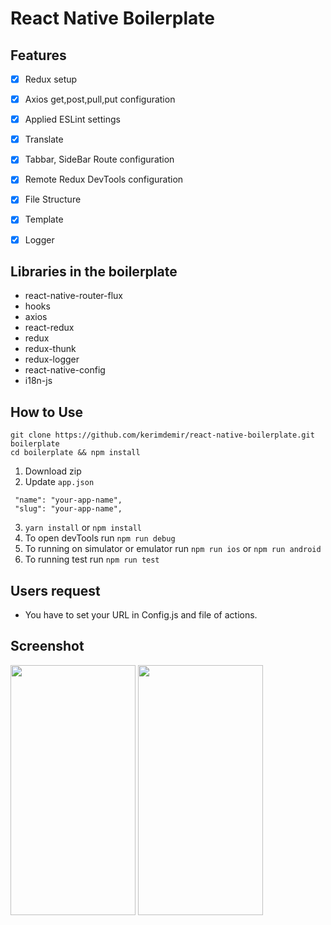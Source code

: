 # React Native Boilerplate
                                                                                                                                
## Features
- [x] Redux setup
- [x] Axios get,post,pull,put configuration
- [x] Applied ESLint settings
- [x] Translate
- [x] Tabbar, SideBar Route configuration
- [x] Remote Redux DevTools configuration
- [x] File Structure
- [x] Template
- [x] Logger


## Libraries in the boilerplate


- react-native-router-flux
- hooks
- axios
- react-redux
- redux
- redux-thunk
- redux-logger
- react-native-config
- i18n-js

## How to Use
```
git clone https://github.com/kerimdemir/react-native-boilerplate.git boilerplate
cd boilerplate && npm install
```


1. Download zip
2. Update `app.json`
```
 "name": "your-app-name",
 "slug": "your-app-name",
```
3. `yarn install` or `npm install`
4. To open devTools run `npm run debug`
5. To running on simulator or emulator run `npm run ios` or `npm run android`
6. To running test run `npm run test`



## Users request

- You have to set your URL in Config.js and file of actions.

## Screenshot
<img src="https://user-images.githubusercontent.com/19932626/65471176-e5895280-de76-11e9-9989-bd01bb173c39.png" width="200" height="400">
<img src="https://user-images.githubusercontent.com/19932626/65471177-e621e900-de76-11e9-9029-a15b09951694.png"| width=200" width="100" height="400">
                                                                                                                                                    
                    
